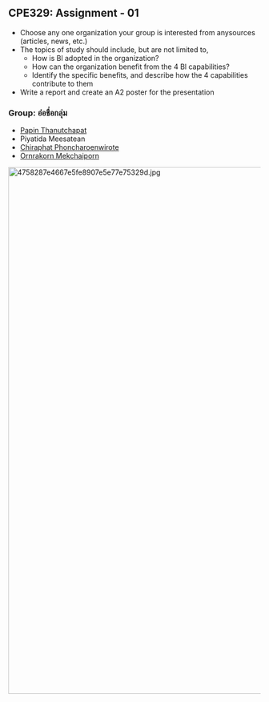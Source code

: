 ## CPE329: Assignment - 01

- Choose any one organization your group is interested from anysources (articles, news, etc.)
- The topics of study should include, but are not limited to,
  - How is Bl adopted in the organization?
  - How can the organization benefit from the 4 Bl capabilities?
  - Identify the specific benefits, and describe how the 4 capabilities contribute to them
- Write a report and create an A2 poster for the presentation


### Group: อ๋อชื่อกลุ่ม
- [Papin Thanutchapat](https://github.com/Jappapin)
- Piyatida Meesatean
- [Chiraphat Phoncharoenwirote](https://github.com/Chiraphatt)
- [Ornrakorn Mekchaiporn](https://github.com/mill-ornrakorn)


<img src="https://www.img.in.th/images/4758287e4667e5fe8907e5e77e75329d.jpg" alt="4758287e4667e5fe8907e5e77e75329d.jpg" width="744" height="1052" />
